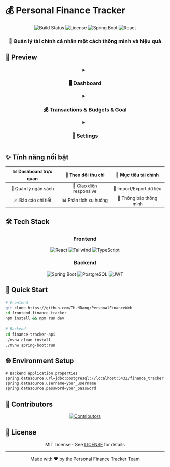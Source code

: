 # 💰 Personal Finance Tracker

<div align="center">

![Build Status](https://github.com/TH-NDang/PersonalFinanceWeb/actions/workflows/backend-ci.yml/badge.svg)
![License](https://img.shields.io/badge/license-MIT-blue)
![Spring Boot](https://img.shields.io/badge/Spring%20Boot-3.3.4-green)
![React](https://img.shields.io/badge/React-18.3.1-blue)

<h3>🚀 Quản lý tài chính cá nhân một cách thông minh và hiệu quả</h3>

</div>

## 📸 Preview

<div align="center">

<details>
<summary><h3>🖥️ Dashboard</h3></summary>

|                            Dashboard Overview                             |
| :-----------------------------------------------------------------------: |
| ![Dashboard](./frontend-finance-tracker/public/screenshots/dashboard.png) |

|                                    Dashboard with Filters                                    |
| :------------------------------------------------------------------------------------------: |
| ![Dashboard Filters](./frontend-finance-tracker/public/screenshots/dashboard-use-filter.png) |

|                                       Export/Import Templates                                        |
| :--------------------------------------------------------------------------------------------------: |
|  📄 [Finance Report (PDF)](./frontend-finance-tracker/public/template-exported/finance-report.pdf)   |
| 📊 [Finance Report (Excel)](./frontend-finance-tracker/public/template-exported/finance-report.xlsx) |

> Download our template files to easily import/export your financial data

</details>

<details>
<summary><h3>💰 Transactions & Budgets & Goal</h3></summary>

|                             Transaction Management                              |                            Budget Planning                            |
| :-----------------------------------------------------------------------------: | :-------------------------------------------------------------------: |
| ![Transactions](./frontend-finance-tracker/public/screenshots/transactions.png) | ![Budgets](./frontend-finance-tracker/public/screenshots/budgets.png) |

|                          Financial Goals                          |
| :---------------------------------------------------------------: |
| ![Goals](./frontend-finance-tracker/public/screenshots/goals.png) |

</details>

<details>
<summary><h3>📱 Settings </h3></summary>

|                                 User Profile                                  |                                  Notification Settings                                  |
| :---------------------------------------------------------------------------: | :-------------------------------------------------------------------------------------: |
| ![Profile](./frontend-finance-tracker/public/screenshots/profile-setting.png) | ![Notification](./frontend-finance-tracker/public/screenshots/notification-setting.png) |

</details>

</div>

## ✨ Tính năng nổi bật

<div align="center">

| 📊 Dashboard trực quan |   💸 Theo dõi thu chi   |  🎯 Mục tiêu tài chính   |
| :--------------------: | :---------------------: | :----------------------: |
|  📅 Quản lý ngân sách  | 📱 Giao diện responsive | 🔄 Import/Export dữ liệu |
|  📈 Báo cáo chi tiết   |  📊 Phân tích xu hướng  | 🔔 Thông báo thông minh  |

</div>

## 🛠️ Tech Stack

<div align="center">

### Frontend

![React](https://img.shields.io/badge/-React-61DAFB?style=for-the-badge&logo=react&logoColor=black)
![Tailwind](https://img.shields.io/badge/-Tailwind-38B2AC?style=for-the-badge&logo=tailwind-css&logoColor=white)
![TypeScript](https://img.shields.io/badge/-TypeScript-3178C6?style=for-the-badge&logo=typescript&logoColor=white)

### Backend

![Spring Boot](https://img.shields.io/badge/-Spring%20Boot-6DB33F?style=for-the-badge&logo=spring-boot)
![PostgreSQL](https://img.shields.io/badge/-PostgreSQL-336791?style=for-the-badge&logo=postgresql&logoColor=white)
![JWT](https://img.shields.io/badge/-JWT-000000?style=for-the-badge&logo=json-web-tokens)

</div>

## 🚀 Quick Start

```bash
# Frontend
git clone https://github.com/TH-NDang/PersonalFinanceWeb
cd frontend-finance-tracker
npm install && npm run dev

# Backend
cd finance-tracker-api
./mvnw clean install
./mvnw spring-boot:run
```

## 🌐 Environment Setup

```properties
# Backend application.properties
spring.datasource.url=jdbc:postgresql://localhost:5432/finance_tracker
spring.datasource.username=your_username
spring.datasource.password=your_password
```

## 👥 Contributors

<div align="center">

[![Contributors](https://contrib.rocks/image?repo=TH-NDang/PersonalFinanceWeb)](https://github.com/TH-NDang/PersonalFinanceWeb/graphs/contributors)

</div>

## 📜 License

<div align="center">

MIT License - See [LICENSE](LICENSE) for details

---

<p>Made with ❤️ by the Personal Finance Tracker Team</p>

</div>
